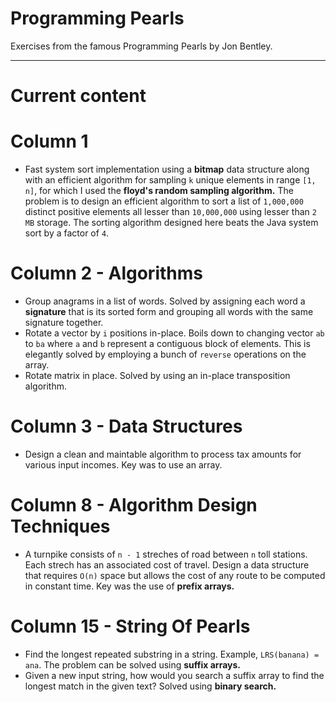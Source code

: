 # Programming Pearls

Exercises from the famous Programming Pearls by Jon Bentley.

***
# Current content

# Column 1

* Fast system sort implementation using a **bitmap** data structure along with an efficient algorithm for 
sampling `k` unique elements in range `[1, n]`, for which I used the **floyd's random sampling algorithm.** The problem is to design an efficient algorithm to sort a list of 
`1,000,000` distinct positive elements all lesser than `10,000,000` using lesser than `2 MB` storage. The sorting 
algorithm designed here beats the Java system sort by a factor of `4`.


# Column 2 - Algorithms

* Group anagrams in a list of words. Solved by assigning each word a **signature** that is its sorted form 
and grouping all words with the same signature together.
* Rotate a vector by `i` positions in-place. Boils down to changing vector `ab` to `ba` where `a` and `b`
represent a contiguous block of elements. This is elegantly solved by employing a bunch of `reverse` operations
on the array. 
* Rotate matrix in place. Solved by using an in-place transposition algorithm.


# Column 3 - Data Structures

* Design a clean and maintable algorithm to process tax amounts for various input incomes. Key was to use 
an array.

# Column 8 - Algorithm Design Techniques

* A turnpike consists of `n - 1` streches of road between `n` toll stations. Each strech has an associated cost
of travel. Design a data structure that requires `O(n)` space but allows the cost of any route to be computed in 
constant time. Key was the use of **prefix arrays.**

# Column 15 - String Of Pearls

* Find the longest repeated substring in a string. Example, `LRS(banana) = ana`. The problem can be solved using **suffix arrays.**
* Given a new input string, how would you search a suffix array to find the longest match in the given text? Solved using **binary search.**
